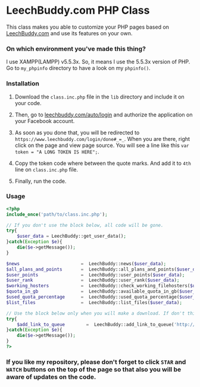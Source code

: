 # LeechBuddy.com PHP Class

This class makes you able to customize your PHP pages based on [LeechBuddy.com](http://www.leechbuddy.com/) and use its features on your own.

### On which environment you've made this thing?

I use XAMPP(LAMPP) v5.5.3x. So, it means I use the 5.5.3x version of PHP. Go to ```my_phpinfo``` directory to have a look on my ```phpinfo()```.

### Installation
1) Download the ```class.inc.php``` file in the ```lib``` directory and include it on your code.

2) Then, go to [leechbuddy.com/auto/login](https://www.leechbuddy.com/auto/login) and authorize the application on your Facebook account.

3) As soon as you done that, you will be redirected to ```https://www.leechbuddy.com/login/done#_=_```. When you are there, right click on the page and view page source. You will see a line like this ```var token = "A LONG TOKEN IS HERE";```.

4) Copy the token code where between the quote marks. And add it to ```4th``` line on ```class.inc.php``` file.

5) Finally, run the code.

### Usage

```php
<?php
include_once('path/to/class.inc.php');

// If you don't use the block below, all code will be gone.
try{
	$user_data = LeechBuddy::get_user_data();
}catch(Exception $e){
	die($e->getMessage());
}

$news                       =  LeechBuddy::news($user_data);
$all_plans_and_points       =  LeechBuddy::all_plans_and_points($user_data);
$user_points                =  LeechBuddy::user_points($user_data);
$user_rank                  =  LeechBuddy::user_rank($user_data);
$working_hosters            =  LeechBuddy::check_working_filehosters($user_data);
$quota_in_gb                =  LeechBuddy::available_quota_in_gb($user_data);
$used_quota_percentage      =  LeechBuddy::used_quota_percentage($user_data);
$list_files                 =  LeechBuddy::list_files($user_data);

// Use the block below only when you will make a download. If don't this, this will kill all the code because of an handling error (exception).
try{
	$add_link_to_queue        =  LeechBuddy::add_link_to_queue('http://uploaded.net/file/arouri47');
}catch(Exception $e){
	die($e->getMessage());
}
?>
```

### If you like my repository, please don't forget to click ```STAR``` and ```WATCH``` buttons on the top of the page so that also you will be aware of updates on the code.
